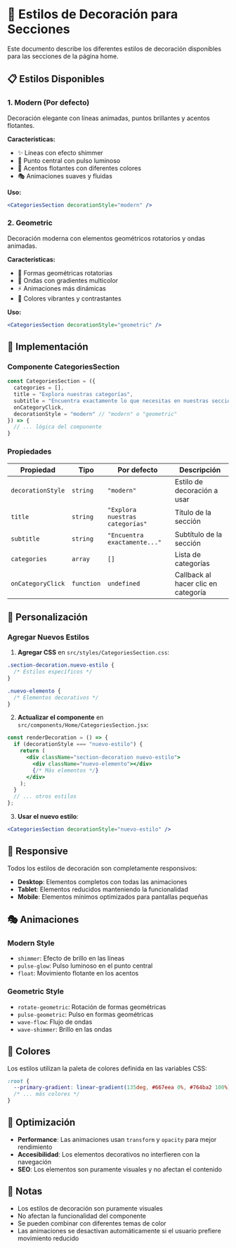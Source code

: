 # 🎨 Estilos de Decoración para Secciones

Este documento describe los diferentes estilos de decoración disponibles para las secciones de la página home.

## 📋 Estilos Disponibles

### 1. **Modern** (Por defecto)
Decoración elegante con líneas animadas, puntos brillantes y acentos flotantes.

**Características:**
- ✨ Líneas con efecto shimmer
- 💫 Punto central con pulso luminoso
- 🌟 Acentos flotantes con diferentes colores
- 🎭 Animaciones suaves y fluidas

**Uso:**
```jsx
<CategoriesSection decorationStyle="modern" />
```

### 2. **Geometric**
Decoración moderna con elementos geométricos rotatorios y ondas animadas.

**Características:**
- 🔷 Formas geométricas rotatorias
- 🌊 Ondas con gradientes multicolor
- ⚡ Animaciones más dinámicas
- 🎨 Colores vibrantes y contrastantes

**Uso:**
```jsx
<CategoriesSection decorationStyle="geometric" />
```

## 🎯 Implementación

### Componente CategoriesSection

```jsx
const CategoriesSection = ({ 
  categories = [],
  title = "Explora nuestras categorías",
  subtitle = "Encuentra exactamente lo que necesitas en nuestras secciones especializadas",
  onCategoryClick,
  decorationStyle = "modern" // "modern" o "geometric"
}) => {
  // ... lógica del componente
}
```

### Propiedades

| Propiedad | Tipo | Por defecto | Descripción |
|-----------|------|-------------|-------------|
| `decorationStyle` | `string` | `"modern"` | Estilo de decoración a usar |
| `title` | `string` | `"Explora nuestras categorías"` | Título de la sección |
| `subtitle` | `string` | `"Encuentra exactamente..."` | Subtítulo de la sección |
| `categories` | `array` | `[]` | Lista de categorías |
| `onCategoryClick` | `function` | `undefined` | Callback al hacer clic en categoría |

## 🎨 Personalización

### Agregar Nuevos Estilos

1. **Agregar CSS** en `src/styles/CategoriesSection.css`:
```css
.section-decoration.nuevo-estilo {
  /* Estilos específicos */
}

.nuevo-elemento {
  /* Elementos decorativos */
}
```

2. **Actualizar el componente** en `src/components/Home/CategoriesSection.jsx`:
```jsx
const renderDecoration = () => {
  if (decorationStyle === "nuevo-estilo") {
    return (
      <div className="section-decoration nuevo-estilo">
        <div className="nuevo-elemento"></div>
        {/* Más elementos */}
      </div>
    );
  }
  // ... otros estilos
};
```

3. **Usar el nuevo estilo**:
```jsx
<CategoriesSection decorationStyle="nuevo-estilo" />
```

## 📱 Responsive

Todos los estilos de decoración son completamente responsivos:

- **Desktop**: Elementos completos con todas las animaciones
- **Tablet**: Elementos reducidos manteniendo la funcionalidad
- **Mobile**: Elementos mínimos optimizados para pantallas pequeñas

## 🎭 Animaciones

### Modern Style
- `shimmer`: Efecto de brillo en las líneas
- `pulse-glow`: Pulso luminoso en el punto central
- `float`: Movimiento flotante en los acentos

### Geometric Style
- `rotate-geometric`: Rotación de formas geométricas
- `pulse-geometric`: Pulso en formas geométricas
- `wave-flow`: Flujo de ondas
- `wave-shimmer`: Brillo en las ondas

## 🎨 Colores

Los estilos utilizan la paleta de colores definida en las variables CSS:

```css
:root {
  --primary-gradient: linear-gradient(135deg, #667eea 0%, #764ba2 100%);
  /* ... más colores */
}
```

## 🔧 Optimización

- **Performance**: Las animaciones usan `transform` y `opacity` para mejor rendimiento
- **Accesibilidad**: Los elementos decorativos no interfieren con la navegación
- **SEO**: Los elementos son puramente visuales y no afectan el contenido

## 📝 Notas

- Los estilos de decoración son puramente visuales
- No afectan la funcionalidad del componente
- Se pueden combinar con diferentes temas de color
- Las animaciones se desactivan automáticamente si el usuario prefiere movimiento reducido
